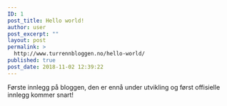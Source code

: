 ```yaml
---
ID: 1
post_title: Hello world!
author: user
post_excerpt: ""
layout: post
permalink: >
  http://www.turrennbloggen.no/hello-world/
published: true
post_date: 2018-11-02 12:39:22
---
```

Første innlegg på bloggen, den er ennå under utvikling og først offisielle innlegg kommer snart!